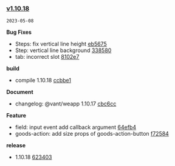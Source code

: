 ### [v1.10.18](https://github.com/youzan/vant-weapp/compare/v1.10.17...v1.10.18)

`2023-05-08`

**Bug Fixes**

- Steps: fix vertical line height [eb5675](https://github.com/youzan/vant-weapp/commit/eb56755fd7f5eccb5c28aa8e71e90fab99b17fa9)
- Step: vertical line background [338580](https://github.com/youzan/vant-weapp/commit/33858004a1302c86f3f7adafdd60cb0adb5e86e3)
- tab: incorrect slot [8102e7](https://github.com/youzan/vant-weapp/commit/8102e7953165490298a68a1c800d12d95de1c331)

**build**

- compile 1.10.18 [ccbbe1](https://github.com/youzan/vant-weapp/commit/ccbbe1e9f6d17a87cd2e3570995e4d9f2477cf36)

**Document**

- changelog: @vant/weapp 1.10.17 [cbc6cc](https://github.com/youzan/vant-weapp/commit/cbc6cc88b1cf4236e61051fa228d6a3be5030d99)

**Feature**

- field: input event add callback argument [64efb4](https://github.com/youzan/vant-weapp/commit/64efb4d204717d8a423a94073fbd2719070de744)
- goods-action: add size props of goods-action-button [f72584](https://github.com/youzan/vant-weapp/commit/f72584bed2aa9ed0e217779a282beedb9605a2bd)

**release**

- 1.10.18 [623403](https://github.com/youzan/vant-weapp/commit/62340357994a19e705f12d693da8b63cbd5ef4f0)
